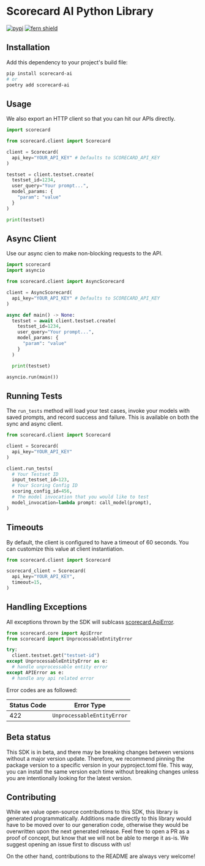 # Scorecard AI Python Library

[![pypi](https://img.shields.io/pypi/v/scorecard-ai.svg)](https://pypi.python.org/pypi/scorecard-ai)
[![fern shield](https://img.shields.io/badge/%F0%9F%8C%BF-SDK%20generated%20by%20Fern-brightgreen)](https://github.com/fern-api/fern)

## Installation

Add this dependency to your project's build file:

```bash
pip install scorecard-ai
# or
poetry add scorecard-ai
```

## Usage
We also export an HTTP client so that you can hit our APIs 
directly.

```python
import scorecard

from scorecard.client import Scorecard

client = Scorecard(
  api_key="YOUR_API_KEY" # Defaults to SCORECARD_API_KEY
)

testset = client.testset.create(
  testset_id=1234, 
  user_query="Your prompt...", 
  model_params: {
    "param": "value"
  }
)

print(testset)
```

## Async Client
Use our async cien to make non-blocking requests to the API. 

```python
import scorecard
import asyncio

from scorecard.client import AsyncScorecard

client = AsyncScorecard(
  api_key="YOUR_API_KEY" # Defaults to SCORECARD_API_KEY
)

async def main() -> None:
  testset = await client.testset.create(
    testset_id=1234, 
    user_query="Your prompt...", 
    model_params: {
      "param": "value"
    }
  )

  print(testset)

asyncio.run(main())
```

## Running Tests
The `run_tests` method will load your test cases, 
invoke your models with saved prompts, and record success and failure. This is 
available on both the sync and async client.  

```python 
from scorecard.client import Scorecard

client = Scorecard(
  api_key="YOUR_API_KEY"
)

client.run_tests(
  # Your Testset ID 
  input_testset_id=123,
  # Your Scoring Config ID
  scoring_config_id=456,
  # The model invocation that you would like to test
  model_invocation=lambda prompt: call_model(prompt),
)
```

## Timeouts
By default, the client is configured to have a timeout of 60 seconds. You can customize this value at client instantiation. 

```python
from scorecard.client import Scorecard

scorecard_client = Scorecard(
  api_key="YOUR_API_KEY",
  timeout=15,
)
```

## Handling Exceptions
All exceptions thrown by the SDK will sublcass [scorecard.ApiError](./src/scorecard/core/api_error.py). 

```python
from scorecard.core import ApiError
from scorecard import UnprocessableEntityError

try:
  client.testset.get("testset-id")
except UnprocessableEntityError as e: 
  # handle unprocessable entity error
except APIError as e:  
  # handle any api related error
```

Error codes are as followed:

| Status Code | Error Type                 |
| ----------- | -------------------------- |
| 422         | `UnprocessableEntityError` |

## Beta status

This SDK is in beta, and there may be breaking changes between versions without a major version update. Therefore, we recommend pinning the package version to a specific version in your pyproject.toml file. This way, you can install the same version each time without breaking changes unless you are intentionally looking for the latest version.

## Contributing

While we value open-source contributions to this SDK, this library is generated programmatically. Additions made directly to this library would have to be moved over to our generation code, otherwise they would be overwritten upon the next generated release. Feel free to open a PR as a proof of concept, but know that we will not be able to merge it as-is. We suggest opening an issue first to discuss with us!

On the other hand, contributions to the README are always very welcome!
